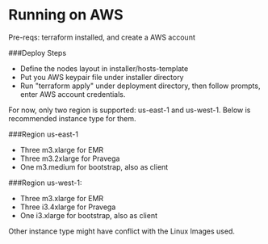 # Running on AWS

Pre-reqs: terraform installed, and create a AWS account

###Deploy Steps
- Define the nodes layout in installer/hosts-template
- Put you AWS keypair file under installer directory
- Run "terraform apply" under deployment directory, then follow prompts, enter AWS account credentials.

For now, only two region is supported: us-east-1 and us-west-1. Below is recommended instance type for them.

###Region us-east-1
- Three m3.xlarge for EMR
- Three m3.2xlarge for Pravega
- One m3.medium for bootstrap, also as client

###Region us-west-1:
- Three m3.xlarge for EMR
- Three i3.4xlarge for Pravega
- One i3.xlarge for bootstrap, also as client

Other instance type might have conflict with the Linux Images used.
